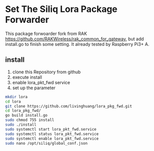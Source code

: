 # Set The Siliq Lora Package Forwarder

This package forwoarder fork from RAK <https://github.com/RAKWireless/rak_common_for_gateway>, but add install.go to finish some setting. It already tested by Raspberry Pi3+ A.

## install

1. clone this Repository from github
2. execute install
3. enable lora_pkt_fwd service
4. set up the parameter

```bash
mkdir lora
cd lora
git clone https://github.com/livinghuang/lora_pkg_fwd.git
cd lora_pkg_fwd/
go build install.go
sudo chmod 755 install
sudo ./install
sudo systemctl start lora_pkt_fwd.service
sudo systemctl status lora_pkt_fwd.service
sudo systemctl enable lora_pkt_fwd.service
sudo nano /opt/siliq/global_conf.json
```
